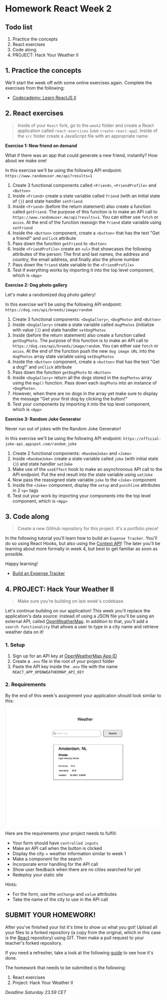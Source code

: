 # Homework React Week 2

## **Todo list**

1. Practice the concepts
2. React exercises
3. Code along
4. PROJECT: Hack Your Weather II

## **1. Practice the concepts**

We'll start the week off with some online exercises again. Complete the exercises from the following:

- [Codecademy: Learn ReactJS II](https://www.codecademy.com/learn/react-102)

## **2. React exercises**

> Inside of your `React` fork, go to the `week2` folder and create a React application called `react-exercises` (use `create-react-app`). Inside of the `src` folder create a JavaScript file with an appropriate name.

**Exercise 1: New friend on demand**

What if there was an app that could generate a new friend, instantly? How about we make one!

In this exercise we'll be using the following API endpoint: `https://www.randomuser.me/api?results=1`

1. Create 3 functional components called `<Friend>`, `<FriendProfile>` and `<Button>`
2. Inside `<Friend>` create a state variable called `friend` (with an initial state of `{}`) and state handler `setFriend`
3. Inside `<Friend>` (before the return statement) also create a function called `getFriend`. The purpose of this function is to make an API call to `https://www.randomuser.me/api?results=1`. You can either use `fetch` or `axios`. At the end of the function reassign the `friend` state variable using `setFriend`
4. Inside the `<Button>` component, create a `<button>` that has the text "Get a friend!" and `onClick` attribute
5. Pass down the function `getFriend` to `<Button>`
6. Inside `<FriendProfile>` create an `<ul>` that showcases the following attributes of the person: The first and last names, the address and country, the email address, and finally also the phone number
7. Pass down the `friend` state variable to the `<FriendProfile>`
8. Test if everything works by importing it into the top level component, which is `<App>`

**Exercise 2: Dog photo gallery**

Let's make a randomized dog photo gallery!

In this exercise we'll be using the following API endpoint: `https://dog.ceo/api/breeds/image/random`

1. Create 3 functional components: `<DogGallery>`, `<DogPhoto>` and `<Button>`
2. Inside `<DogGallery>` create a state variable called `dogPhotos` (initialize with value `[]`) and state handler `setDogPhotos`
3. Inside (before the return statement) also create a function called `getDogPhoto`. The purpose of this function is to make an API call to `https://dog.ceo/api/breeds/image/random`. You can either use `fetch` or `axios`. At the end of the function push the new `dog image URL` into the `dogPhotos` array state variable using `setDogPhotos`
4. Inside the `<Button>` component, create a `<button>` that has the text "Get a dog!" and `onClick` attribute
5. Pass down the function `getDogPhoto` to `<Button>`
6. Inside `<DogGallery>` return all the dogs stored in the `dogPhotos` array using the `map()` function. Pass down each `dogPhoto` into an instance of `<DogPhoto>`.
7. However, when there are no dogs in the array yet make sure to display the message "Get your first dog by clicking the button!"
8. Test your components by importing it into the top level component, which is `<App>`

**Exercise 3: Random Joke Generator**

Never run out of jokes with the Random Joke Generator!

In this exercise we'll be using the following API endpoint: `https://official-joke-api.appspot.com/random_joke`

1. Create 2 functional components: `<RandomJoke>` and `<Joke>`
2. Inside `<RandomJoke>` create a state variable called `joke` (with initial state `{}`) and state handler `setJoke`
3. Make use of the `useEffect` hook to make an asynchronous API call to the API endpoint. Put the end result into the state variable using `setJoke`
4. Now pass the reassigned state variable `joke` to the `<Joke>` component
5. Inside the `<Joke>` component, display the `setup` and `punchline` attributes in 2 `<p>` tags
6. Test out your work by importing your components into the top level component, which is `<App>`

## **3. Code along**

> Create a new GitHub repository for this project. It's a portfolio piece!

In the following tutorial you'll learn how to build an `Expense Tracker`. You'll do so using React Hooks, but also using the [Context API](https://reactjs.org/docs/context.html)! The later you'll be learning about more formally in week 4, but best to get familiar as soon as possible.

Happy learning!

- [Build an Expense Tracker](https://www.youtube.com/watch?v=XuFDcZABiDQ)

## **4. PROJECT: Hack Your Weather II**

> Make sure you're building on last week's codebase.

Let's continue building on our application! This week you'll replace the application's data source: instead of using a JSON file you'll be using an external API, called [OpenWeatherMap](https://openweathermap.org/). In addition to that, you'll add a `search functionality` that allows a user to type in a city name and retrieve weather data on it!

### 1. Setup

1. Sign up for an API key at [OpenWeatherMap App ID](https://openweathermap.org/appid)
2. Create a `.env` file in the root of your project folder
3. Paste the API key inside the `.env` file with the name `REACT_APP_OPENWEATHERMAP_API_KEY`

### 2. Requirements

By the end of this week's assignment your application should look similar to this:

![Week 2 Wireframe](../assets/project/week2.png)

Here are the requirements your project needs to fulfill:

- Your form should have `controlled inputs`
- Make an API call when the button is clicked
- Display the city + weather information similar to week 1
- Make a component for the search
- Incorporate error handling for the API call
- Show user feedback when there are no cities searched for yet
- Redeploy your static site

Hints:

- For the form, use the `onChange` and `value` attributes
- Take the name of the city to use in the API call

## **SUBMIT YOUR HOMEWORK!**

After you've finished your list it's time to show us what you got! Upload all your files to a forked repository (a copy from the original, which in this case is the [React](https://www.github.com/HackYourFuture/React) repository) using GIT. Then make a pull request to your teacher's forked repository.

If you need a refresher, take a look at the following [guide](../hand-in-homework-guide.md) to see how it's done.

The homework that needs to be submitted is the following:

1. React exercises
2. Project: Hack Your Weather II

_Deadline Saturday 23.59 CET_
